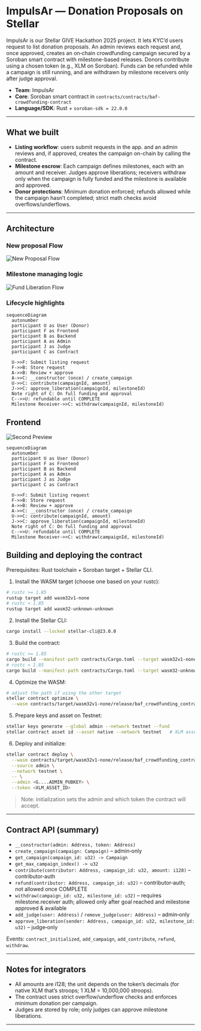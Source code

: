 # ImpulsAr — Donation Proposals on Stellar

ImpulsAr is our Stellar GIVE Hackathon 2025 project. It lets KYC’d users request to list donation proposals. An admin reviews each request and, once approved, creates an on‑chain crowdfunding campaign secured by a Soroban smart contract with milestone-based releases. Donors contribute using a chosen token (e.g., XLM on Soroban). Funds can be refunded while a campaign is still running, and are withdrawn by milestone receivers only after judge approval.

- **Team**: ImpulsAr
- **Core**: Soroban smart contract in `contracts/contracts/baf-crowdfunding-contract`
- **Language/SDK**: Rust + `soroban-sdk = 22.0.0`

---

## What we built

- **Listing workflow**: users submit requests in the app. and an admin reviews and, if approved, creates the campaign on-chain by calling the contract.
- **Milestone escrow**: Each campaign defines milestones, each with an amount and receiver. Judges approve liberations; receivers withdraw only when the campaign is fully funded and the milestone is available and approved.
- **Donor protections**: Minimum donation enforced; refunds allowed while the campaign hasn’t completed; strict math checks avoid overflows/underflows.

---

## Architecture

### New proposal Flow
![New Proposal Flow](images/new_proposal.png)

### Milestone managing logic
![Fund Liberation Flow](images/Judges.png)

### Lifecycle highlights

```mermaid
sequenceDiagram
  autonumber
  participant U as User (Donor)
  participant F as Frontend
  participant B as Backend
  participant A as Admin
  participant J as Judge
  participant C as Contract

  U->>F: Submit listing request
  F->>B: Store request
  A->>B: Review + approve
  A->>C: __constructor (once) / create_campaign
  U->>C: contribute(campaignId, amount)
  J->>C: approve_liberation(campaignId, milestoneId)
  Note right of C: On full funding and approval
  C-->>U: refundable until COMPLETE
  Milestone Receiver->>C: withdraw(campaignId, milestoneId)
```

## Frontend

![Second Preview](images/preview2.png)

```mermaid
sequenceDiagram
  autonumber
  participant U as User (Donor)
  participant F as Frontend
  participant B as Backend
  participant A as Admin
  participant J as Judge
  participant C as Contract

  U->>F: Submit listing request
  F->>B: Store request
  A->>B: Review + approve
  A->>C: __constructor (once) / create_campaign
  U->>C: contribute(campaignId, amount)
  J->>C: approve_liberation(campaignId, milestoneId)
  Note right of C: On full funding and approval
  C-->>U: refundable until COMPLETE
  Milestone Receiver->>C: withdraw(campaignId, milestoneId)
```

## Building and deploying the contract

Prerequisites: Rust toolchain + Soroban target + Stellar CLI.

1) Install the WASM target (choose one based on your rustc):

```bash
# rustc >= 1.85
rustup target add wasm32v1-none
# rustc < 1.85
rustup target add wasm32-unknown-unknown
```

2) Install the Stellar CLI:

```bash
cargo install --locked stellar-cli@23.0.0
```

3) Build the contract:

```bash
# rustc >= 1.85
cargo build --manifest-path contracts/Cargo.toml --target wasm32v1-none --release
# rustc < 1.85
cargo build --manifest-path contracts/Cargo.toml --target wasm32-unknown-unknown --release
```

4) Optimize the WASM:

```bash
# adjust the path if using the other target
stellar contract optimize \
  --wasm contracts/target/wasm32v1-none/release/baf_crowdfunding_contract.wasm
```

5) Prepare keys and asset on Testnet:

```bash
stellar keys generate --global admin --network testnet --fund
stellar contract asset id --asset native --network testnet   # XLM asset id
```

6) Deploy and initialize:

```bash
stellar contract deploy \
  --wasm contracts/target/wasm32v1-none/release/baf_crowdfunding_contract.optimized.wasm \
  --source admin \
  --network testnet \
  -- \
  --admin <G....ADMIN_PUBKEY> \
  --token <XLM_ASSET_ID>
```

> Note: initialization sets the admin and which token the contract will accept.

---

## Contract API (summary)

- `__constructor(admin: Address, token: Address)`
- `create_campaign(campaign: Campaign)` – admin‑only
- `get_campaign(campaign_id: u32) -> Campaign`
- `get_max_campaign_index() -> u32`
- `contribute(contributor: Address, campaign_id: u32, amount: i128)` – contributor‑auth
- `refund(contributor: Address, campaign_id: u32)` – contributor‑auth; not allowed once COMPLETE
- `withdraw(campaign_id: u32, milestone_id: u32)` – requires milestone.receiver auth; allowed only after goal reached and milestone approved & available
- `add_judge(user: Address)` / `remove_judge(user: Address)` – admin‑only
- `approve_liberation(sender: Address, campaign_id: u32, milestone_id: u32)` – judge‑only

Events: `contract_initialized`, `add_campaign`, `add_contribute`, `refund`, `withdraw`.

---

## Notes for integrators

- All amounts are i128; the unit depends on the token’s decimals (for native XLM that’s stroops; 1 XLM = 10,000,000 stroops).
- The contract uses strict overflow/underflow checks and enforces minimum donation per campaign.
- Judges are stored by role; only judges can approve milestone liberations.

---
